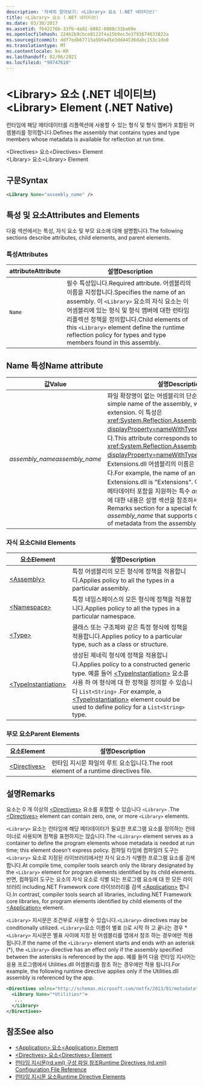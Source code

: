 ```yaml
---
description: '자세히 알아보기: <Library> 요소 (.NET 네이티브)'
title: <Library> 요소 (.NET 네이티브)
ms.date: 03/30/2017
ms.assetid: f642276b-33fb-4a81-b882-8808c31ba69e
ms.openlocfilehash: 224b2b9cbce8123f4a15b9ec3e3793674633822a
ms.sourcegitcommit: ddf7edb67715a5b9a45e3dd44536dabc153c1de0
ms.translationtype: MT
ms.contentlocale: ko-KR
ms.lasthandoff: 02/06/2021
ms.locfileid: "99747610"
---
```

# <a name="library-element-net-native"></a><span data-ttu-id="3b746-103">\<Library> 요소 (.NET 네이티브)</span><span class="sxs-lookup"><span data-stu-id="3b746-103">\<Library> Element (.NET Native)</span></span>

<span data-ttu-id="3b746-104">런타임에 해당 메타데이터를 리플렉션에 사용할 수 있는 형식 및 형식 멤버가 포함된 어셈블리를 정의합니다.</span><span class="sxs-lookup"><span data-stu-id="3b746-104">Defines the assembly that contains types and type members whose metadata is available for reflection at run time.</span></span>  
  
 <span data-ttu-id="3b746-105">\<Directives> 요소</span><span class="sxs-lookup"><span data-stu-id="3b746-105">\<Directives> Element</span></span>  
<span data-ttu-id="3b746-106">\<Library> 요소</span><span class="sxs-lookup"><span data-stu-id="3b746-106">\<Library> Element</span></span>  
  
## <a name="syntax"></a><span data-ttu-id="3b746-107">구문</span><span class="sxs-lookup"><span data-stu-id="3b746-107">Syntax</span></span>  
  
```xml  
<Library Name="assembly_name" />  
```  
  
## <a name="attributes-and-elements"></a><span data-ttu-id="3b746-108">특성 및 요소</span><span class="sxs-lookup"><span data-stu-id="3b746-108">Attributes and Elements</span></span>  

 <span data-ttu-id="3b746-109">다음 섹션에서는 특성, 자식 요소 및 부모 요소에 대해 설명합니다.</span><span class="sxs-lookup"><span data-stu-id="3b746-109">The following sections describe attributes, child elements, and parent elements.</span></span>  
  
### <a name="attributes"></a><span data-ttu-id="3b746-110">특성</span><span class="sxs-lookup"><span data-stu-id="3b746-110">Attributes</span></span>  
  
|<span data-ttu-id="3b746-111">attribute</span><span class="sxs-lookup"><span data-stu-id="3b746-111">Attribute</span></span>|<span data-ttu-id="3b746-112">설명</span><span class="sxs-lookup"><span data-stu-id="3b746-112">Description</span></span>|  
|---------------|-----------------|  
|`Name`|<span data-ttu-id="3b746-113">필수 특성입니다.</span><span class="sxs-lookup"><span data-stu-id="3b746-113">Required attribute.</span></span> <span data-ttu-id="3b746-114">어셈블리의 이름을 지정합니다.</span><span class="sxs-lookup"><span data-stu-id="3b746-114">Specifies the name of an assembly.</span></span> <span data-ttu-id="3b746-115">이 `<Library>` 요소의 자식 요소는 이 어셈블리에 있는 형식 및 형식 멤버에 대한 런타임 리플렉션 정책을 정의합니다.</span><span class="sxs-lookup"><span data-stu-id="3b746-115">Child elements of this `<Library>` element define the runtime reflection policy for types and type members found in this assembly.</span></span>|  
  
## <a name="name-attribute"></a><span data-ttu-id="3b746-116">Name 특성</span><span class="sxs-lookup"><span data-stu-id="3b746-116">Name attribute</span></span>  
  
|<span data-ttu-id="3b746-117">값</span><span class="sxs-lookup"><span data-stu-id="3b746-117">Value</span></span>|<span data-ttu-id="3b746-118">설명</span><span class="sxs-lookup"><span data-stu-id="3b746-118">Description</span></span>|  
|-----------|-----------------|  
|<span data-ttu-id="3b746-119">*assembly_name*</span><span class="sxs-lookup"><span data-stu-id="3b746-119">*assembly_name*</span></span>|<span data-ttu-id="3b746-120">파일 확장명이 없는 어셈블리의 단순한 이름입니다.</span><span class="sxs-lookup"><span data-stu-id="3b746-120">The simple name of the assembly, without its file extension.</span></span> <span data-ttu-id="3b746-121">이 특성은 <xref:System.Reflection.AssemblyName.Name%2A?displayProperty=nameWithType> 속성에 해당합니다.</span><span class="sxs-lookup"><span data-stu-id="3b746-121">This attribute corresponds to the <xref:System.Reflection.AssemblyName.Name%2A?displayProperty=nameWithType> property.</span></span> <span data-ttu-id="3b746-122">예를 들어 Extensions.dll 어셈블리의 이름은 "Extensions"입니다.</span><span class="sxs-lookup"><span data-stu-id="3b746-122">For example, the name of an assembly named Extensions.dll is "Extensions".</span></span> <span data-ttu-id="3b746-123">어셈블리에서 조건부 메타데이터 포함을 지원하는 특수 *assembly_name* 형식에 대한 내용은 설명 섹션을 참조하세요.</span><span class="sxs-lookup"><span data-stu-id="3b746-123">See the Remarks section for a special form of *assembly_name* that supports conditional inclusion of metadata from the assembly.</span></span>|  
  
### <a name="child-elements"></a><span data-ttu-id="3b746-124">자식 요소</span><span class="sxs-lookup"><span data-stu-id="3b746-124">Child Elements</span></span>  
  
|<span data-ttu-id="3b746-125">요소</span><span class="sxs-lookup"><span data-stu-id="3b746-125">Element</span></span>|<span data-ttu-id="3b746-126">설명</span><span class="sxs-lookup"><span data-stu-id="3b746-126">Description</span></span>|  
|-------------|-----------------|  
|[\<Assembly>](assembly-element-net-native.md)|<span data-ttu-id="3b746-127">특정 어셈블리의 모든 형식에 정책을 적용합니다.</span><span class="sxs-lookup"><span data-stu-id="3b746-127">Applies policy to all the types in a particular assembly.</span></span>|  
|[\<Namespace>](namespace-element-net-native.md)|<span data-ttu-id="3b746-128">특정 네임스페이스의 모든 형식에 정책을 적용합니다.</span><span class="sxs-lookup"><span data-stu-id="3b746-128">Applies policy to all the types in a particular namespace.</span></span>|  
|[\<Type>](type-element-net-native.md)|<span data-ttu-id="3b746-129">클래스 또는 구조체와 같은 특정 형식에 정책을 적용합니다.</span><span class="sxs-lookup"><span data-stu-id="3b746-129">Applies policy to a particular type, such as a class or structure.</span></span>|  
|[\<TypeInstantiation>](typeinstantiation-element-net-native.md)|<span data-ttu-id="3b746-130">생성된 제네릭 형식에 정책을 적용합니다.</span><span class="sxs-lookup"><span data-stu-id="3b746-130">Applies policy to a constructed generic type.</span></span> <span data-ttu-id="3b746-131">예를 들어 [\<TypeInstantiation>](typeinstantiation-element-net-native.md) 요소를 사용 하 여 형식에 대 한 정책을 정의할 수 있습니다 `List<String>` .</span><span class="sxs-lookup"><span data-stu-id="3b746-131">For example, a [\<TypeInstantiation>](typeinstantiation-element-net-native.md) element could be used to define policy for a `List<String>` type.</span></span>|  
  
### <a name="parent-elements"></a><span data-ttu-id="3b746-132">부모 요소</span><span class="sxs-lookup"><span data-stu-id="3b746-132">Parent Elements</span></span>  
  
|<span data-ttu-id="3b746-133">요소</span><span class="sxs-lookup"><span data-stu-id="3b746-133">Element</span></span>|<span data-ttu-id="3b746-134">설명</span><span class="sxs-lookup"><span data-stu-id="3b746-134">Description</span></span>|  
|-------------|-----------------|  
|[\<Directives>](directives-element-net-native.md)|<span data-ttu-id="3b746-135">런타임 지시문 파일의 루트 요소입니다.</span><span class="sxs-lookup"><span data-stu-id="3b746-135">The root element of a runtime directives file.</span></span>|  
  
## <a name="remarks"></a><span data-ttu-id="3b746-136">설명</span><span class="sxs-lookup"><span data-stu-id="3b746-136">Remarks</span></span>  

 <span data-ttu-id="3b746-137">요소는 0 개 이상의 [\<Directives>](directives-element-net-native.md) 요소를 포함할 수 있습니다 `<Library>` .</span><span class="sxs-lookup"><span data-stu-id="3b746-137">The [\<Directives>](directives-element-net-native.md) element can contain zero, one, or more `<Library>` elements.</span></span>  
  
 <span data-ttu-id="3b746-138">`<Library>` 요소는 런타임에 해당 메타데이터가 필요한 프로그램 요소를 정의하는 컨테이너로 사용되며 정책을 표현하지는 않습니다.</span><span class="sxs-lookup"><span data-stu-id="3b746-138">The `<Library>` element serves as a container to define the program elements whose metadata is needed at run time; this element doesn't express policy.</span></span> <span data-ttu-id="3b746-139">컴파일 타임에 컴파일러 도구는 `<Library>` 요소로 지정된 라이브러리에서만 자식 요소가 식별한 프로그램 요소를 검색합니다.</span><span class="sxs-lookup"><span data-stu-id="3b746-139">At compile time, compiler tools search only the library designated by the `<Library>` element for program elements identified by its child elements.</span></span> <span data-ttu-id="3b746-140">반면, 컴파일러 도구는 요소의 자식 요소로 식별 되는 프로그램 요소에 대 한 모든 라이브러리 including.NET Framework core 라이브러리를 검색 [\<Application>](application-element-net-native.md) 합니다.</span><span class="sxs-lookup"><span data-stu-id="3b746-140">In contrast, compiler tools search all libraries, including.NET Framework core libraries, for program elements identified by child elements of the [\<Application>](application-element-net-native.md) element.</span></span>  
  
 <span data-ttu-id="3b746-141">`<Library>` 지시문은 조건부로 사용할 수 있습니다.</span><span class="sxs-lookup"><span data-stu-id="3b746-141">`<Library>` directives may be conditionally utilized.</span></span> <span data-ttu-id="3b746-142">`<Library>`요소 이름이 별표 ()로 시작 하 고 끝나는 경우 \* `<Library>` 지시문은 별표 사이에 지정 된 어셈블리를 앱에서 참조 하는 경우에만 적용 됩니다.</span><span class="sxs-lookup"><span data-stu-id="3b746-142">If the name of the `<Library>` element starts and ends with an asterisk (\*), the `<Library>` directive has an effect only if the assembly specified between the asterisks is referenced by the app.</span></span> <span data-ttu-id="3b746-143">예를 들어 다음 런타임 지시어는 응용 프로그램에서 Utilities.dll 어셈블리를 참조 하는 경우에만 적용 됩니다.</span><span class="sxs-lookup"><span data-stu-id="3b746-143">For example, the following runtime directive applies only if the Utilities.dll assembly is referenced by the app.</span></span>  
  
```xml  
<Directives xmlns="http://schemas.microsoft.com/netfx/2013/01/metadata">  
  <Library Name="*Utilities*">  
   ...  
  </Library>  
</Directives>  
```  
  
## <a name="see-also"></a><span data-ttu-id="3b746-144">참조</span><span class="sxs-lookup"><span data-stu-id="3b746-144">See also</span></span>

- [<span data-ttu-id="3b746-145">\<Application> 요소</span><span class="sxs-lookup"><span data-stu-id="3b746-145">\<Application> Element</span></span>](application-element-net-native.md)
- [<span data-ttu-id="3b746-146">\<Directives> 요소</span><span class="sxs-lookup"><span data-stu-id="3b746-146">\<Directives> Element</span></span>](directives-element-net-native.md)
- [<span data-ttu-id="3b746-147">런타임 지시문(rd.xml) 구성 파일 참조</span><span class="sxs-lookup"><span data-stu-id="3b746-147">Runtime Directives (rd.xml) Configuration File Reference</span></span>](runtime-directives-rd-xml-configuration-file-reference.md)
- [<span data-ttu-id="3b746-148">런타임 지시문 요소</span><span class="sxs-lookup"><span data-stu-id="3b746-148">Runtime Directive Elements</span></span>](runtime-directive-elements.md)
